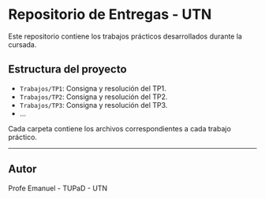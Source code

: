 # Repositorio de Entregas - UTN

Este repositorio contiene los trabajos prácticos desarrollados durante la cursada.

## Estructura del proyecto

- `Trabajos/TP1`: Consigna y resolución del TP1.
- `Trabajos/TP2`: Consigna y resolución del TP2.
- `Trabajos/TP3`: Consigna y resolución del TP3.
- ...

Cada carpeta contiene los archivos correspondientes a cada trabajo práctico.

---

## Autor

Profe Emanuel - TUPaD - UTN
